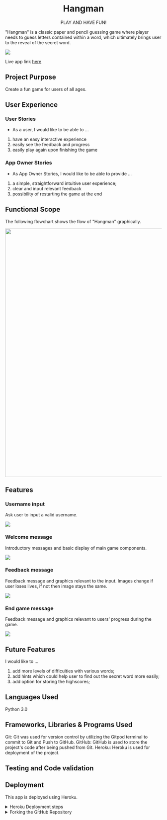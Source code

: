 <h1 align=center> Hangman</h1>

<p align=center>PLAY AND HAVE FUN!

"Hangman" is a classic paper and pencil guessing game where player needs to guess letters contained within a word, which ultimately brings user to the reveal of the secret word. <br>
 </p>

<img src="images/readme_images/hangman.jpg">

Live app link [here](https://hangman-pythonproject3.herokuapp.com/)

 ## Project Purpose

Create a fun game for users of all ages.

## User Experience

### User Stories

+ As a user, I would like to be able to …

1. have an easy interactive experience
2. easily see the feedback and progress
3. easily play again upon finishing the game

### App Owner Stories

+ As App Owner Stories, I would like to be able to provide …

1. a simple, straightforward intuitive user experience;
2. clear and input relevant feedback
3. possibility of restarting the game at the end

## Functional Scope 

The following flowchart shows the flow of "Hangman" graphically.

<img width= "800" src="images/readme_images/hangmanflowchart.jpg">

## Features

### Username input

Ask user to input a valid username.

<img src="images/readme_images/hangman1.jpg">

### Welcome message

Introductory messages and basic display of main game components.

<img src="images/readme_images/hangman2.jpg">

### Feedback message

Feedback message and graphics relevant to the input.
Images change if user loses lives, if not then image stays the same.

<img src="images/readme_images/hangman3.jpg">

### End game message

Feedback message and graphics relevant to users' progress during the game.

<img src="images/readme_images/hangman4.jpg">

## Future Features

I would like to ...

1. add more levels of difficulties with various words;
2. add hints which could help user to find out the secret word more easily;
3. add option for storing the highscores;

## Languages Used

Python 3.0

## Frameworks, Libraries & Programs Used

Git: Git was used for version control by utilizing the Gitpod terminal to commit to Git and Push to GitHub.
GitHub: GitHub is used to store the project's code after being pushed from Git.
Heroku: Heroku is used for deployment of the project.

## Testing and Code validation 


## Deployment 

This app is deployed using Heroku.

<details>
<summary>Heroku Deployment steps </summary>
 
 1. Ensure all dependencies are listed on requirements.txt. 
 
 Write on python terminal ` pip3 freeze > requirements.txt` and a list with all requirements will be created to be read by Heroku. 
 
 2. Setting up your Heroku

    2.1 Go to Heroku website (https://www.heroku.com/). 
    2.2 Login to Heroku and go to Create App
    2.3 Click in New and Create a new app  
    2.4 Choose a name and set your location
    2.5. Navigate to the deploy tab
    2.6. Click in Connect to Github and search for 'nandabritto' GitHub account and 'search_your_brand' repository
    2.7.  Navigate to the settings tab
    2.8.  Click on Config Vars, and add your Twitter and Google Sheets API keys, Google Spreadsheets file and worksheets names.
    2.9. Click on Add a buildpack on the same page. Select Python and node.js, ensuring Python is listed first after you save the changes.

3. Deployment on Heroku

    3.1.  Navigate to the Deploy tab.
    
    3.2.  Choose main branch to deploy and enable automatic deployment to build Heroku everytime any changes are pushed on the repository.
    
    3.3 Click on manual deploy to build the app.  When complete, click on View to redirect to the live site. 
    
</details>

<details>
<summary>Forking the GitHub Repository </summary>

* By forking the GitHub Repository you will be able to make a copy of the original repository on your own GitHub account allowing you to view and/or make changes without affecting the original repository by using the following steps:

    Log in to GitHub and locate the GitHub Repository
    At the top of the Repository (not top of page) just above the "Settings" button on the menu, locate the "Fork" button.
    You should now have a copy of the original repository in your GitHub account.

* Making a Local Clone

    Log in to GitHub and locate the GitHub Repository
    Under the repository name, click "Clone or download".
    To clone the repository using HTTPS, under "Clone with HTTPS", copy the link.
    Open Git Bash
    Change the current working directory to the location where you want the cloned directory to be made.
    Type git clone, and then paste the URL you copied in Step 3.

$ git clone https://github.com/jurica29/Hangman/

Press Enter. Your local clone will be created.

# Credits

### Work based on other code

[EarthLab](https://www.earthdatascience.org/courses/use-data-open-source-python/intro-to-apis/twitter-data-in-python/) - Used as a base for firsts pieces of code on this project.<br>

# Acknowledgements

+ To the Slack community as I have used the different channels to find answers to problems!
+ Stack Overflow is a valuable resource for solving lots of issues.
+ W3schools and Python libraries documentation for general reference.

I would also like to thank:

+ My fiancée Maja for her patience and support.
+ My mentor Rahul Lakhanpal for his time, support and guidance.

